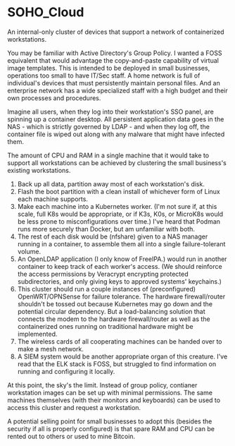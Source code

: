 # SOHO_Cloud
An internal-only cluster of devices that support a network of containerized workstations.

You may be familiar with Active Directory's Group Policy. I wanted a FOSS equivalent that would advantage the copy-and-paste capability of virtual image templates. This is intended to be deployed in small businesses, operations too small to have IT/Sec staff. A home network is full of individual's devices that must persistently maintain personal files. And an enterprise network has a wide specialized staff with a high budget and their own processes and procedures. 

Imagine all users, when they log into their workstation's SSO panel, are spinning up a container desktop. All persistent application data goes in the NAS - which is strictly governed by LDAP - and when they log off, the container file is wiped out along with any malware that might have infected them. 

The amount of CPU and RAM in a single machine that it would take to support all workstations can be achieved by clustering the small business's existing workstations. 

1.  Back up all data, partition away most of each workstation's disk.
2.  Flash the boot partition with a clean install of whichever form of Linux each machine supports. 
3.  Make each machine into a Kubernetes worker. (I'm not sure if, at this scale, full K8s would be appropriate, or if K3s, K0s, or MicroK8s would be less prone to misconfigurations over time.) I've heard that Podman runs more securely than Docker, but am unfamiliar with both. 
4.  The rest of each disk would be (nfshare) given to a NAS manager running in a container, to assemble them all into a single failure-tolerant volume. 
5.  An OpenLDAP application (I only know of FreeIPA.) would run in another container to keep track of each worker's access. (We should reinforce the access permissions by Veracrypt encrypting protected subdirectories, and only giving keys to approved systems' keychains.)
6.  This cluster should run a couple instances of (preconfigured) OpenWRT/OPNSense for failure tolerance. The hardware firewall/router shouldn't be tossed out because Kubernetes may go down and the potential circular dependency. But a load-balancing solution that connects the modem to the hardware firewall/router as well as the containerized ones running on traditional hardware might be implemented. 
7.  The wireless cards of all cooperating machines can be handed over to make a mesh network. 
8.  A SIEM system would be another appropriate organ of this creature. I've read that the ELK stack is FOSS, but struggled to find information on running and configuring it locally. 


At this point, the sky's the limit. Instead of group policy, contianer workstation images can be set up with minimal permissions. The same machines themselves (with their monitors and keyboards) can be used to access this cluster and request a workstation. 



A potential selling point for small businesses to adopt this (besides the security if all is properly configured) is that spare RAM and CPU can be rented out to others or used to mine Bitcoin. 

